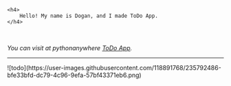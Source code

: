     <h4>
        Hello! My name is Dogan, and I made ToDo App.
    </h4>
</p>
<br>
<p>
    <em>
        You can visit at pythonanywhere <a href="http://doganseyfisen.pythonanywhere.com/" target="_blank">ToDo App</a>.
    </em>
</p>
<hr>
<p>
![todo](https://user-images.githubusercontent.com/118891768/235792486-bfe33bfd-dc79-4c96-9efa-57bf43371eb6.png)
